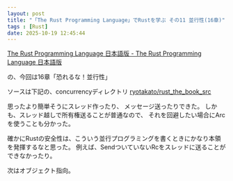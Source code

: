 ```yaml
---
layout: post
title: "「The Rust Programming Language」でRustを学ぶ その11 並行性(16章)"
tags : [Rust]
date: 2025-10-19 12:45:44
---
```




[The Rust Programming Language 日本語版 - The Rust Programming Language 日本語版](https://doc.rust-jp.rs/book-ja/title-page.html)

の、今回は16章「恐れるな！並行性」

ソースは下記の、concurrencyディレクトリ
[ryotakato/rust_the_book_src](https://github.com/ryotakato/rust_the_book_src)



思ったより簡単そうにスレッド作ったり、
メッセージ送ったりできた。
しかも、スレッド越しで所有権送ることが普通なので、
それを回避したい場合にArcを使うことも分かった。

確かにRustの安全性は、こういう並行プログラミングを書くときにかなり本領を発揮するなと思った。
例えば、SendついていないRcをスレッドに送ることができなかったり。


次はオブジェクト指向。








